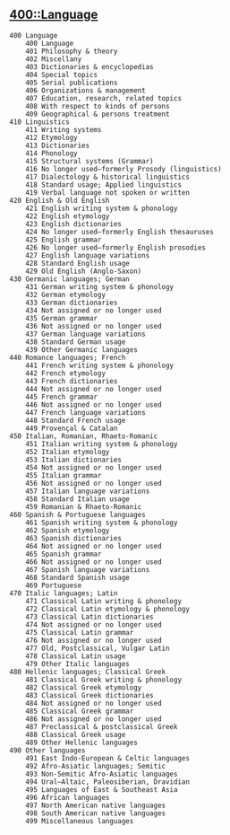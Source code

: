 ## [400::Language](400-language.md)

    400 Language
        400 Language
        401 Philosophy & theory
        402 Miscellany
        403 Dictionaries & encyclopedias
        404 Special topics
        405 Serial publications
        406 Organizations & management
        407 Education, research, related topics
        408 With respect to kinds of persons
        409 Geographical & persons treatment
    410 Linguistics
        411 Writing systems
        412 Etymology
        413 Dictionaries
        414 Phonology
        415 Structural systems (Grammar)
        416 No longer used—formerly Prosody (linguistics)
        417 Dialectology & historical linguistics
        418 Standard usage; Applied linguistics
        419 Verbal language not spoken or written
    420 English & Old English
        421 English writing system & phonology
        422 English etymology
        423 English dictionaries
        424 No longer used—formerly English thesauruses
        425 English grammar
        426 No longer used—formerly English prosodies
        427 English language variations
        428 Standard English usage
        429 Old English (Anglo-Saxon)
    430 Germanic languages; German
        431 German writing system & phonology
        432 German etymology
        433 German dictionaries
        434 Not assigned or no longer used
        435 German grammar
        436 Not assigned or no longer used
        437 German language variations
        438 Standard German usage
        439 Other Germanic languages
    440 Romance languages; French
        441 French writing system & phonology
        442 French etymology
        443 French dictionaries
        444 Not assigned or no longer used
        445 French grammar
        446 Not assigned or no longer used
        447 French language variations
        448 Standard French usage
        449 Provençal & Catalan
    450 Italian, Romanian, Rhaeto-Romanic
        451 Italian writing system & phonology
        452 Italian etymology
        453 Italian dictionaries
        454 Not assigned or no longer used
        455 Italian grammar
        456 Not assigned or no longer used
        457 Italian language variations
        458 Standard Italian usage
        459 Romanian & Rhaeto-Romanic
    460 Spanish & Portuguese languages
        461 Spanish writing system & phonology
        462 Spanish etymology
        463 Spanish dictionaries
        464 Not assigned or no longer used
        465 Spanish grammar
        466 Not assigned or no longer used
        467 Spanish language variations
        468 Standard Spanish usage
        469 Portuguese
    470 Italic languages; Latin
        471 Classical Latin writing & phonology
        472 Classical Latin etymology & phonology
        473 Classical Latin dictionaries
        474 Not assigned or no longer used
        475 Classical Latin grammar
        476 Not assigned or no longer used
        477 Old, Postclassical, Vulgar Latin
        478 Classical Latin usage
        479 Other Italic languages
    480 Hellenic languages; Classical Greek
        481 Classical Greek writing & phonology
        482 Classical Greek etymology
        483 Classical Greek dictionaries
        484 Not assigned or no longer used
        485 Classical Greek grammar
        486 Not assigned or no longer used
        487 Preclassical & postclassical Greek
        488 Classical Greek usage
        489 Other Hellenic languages
    490 Other languages
        491 East Indo-European & Celtic languages
        492 Afro-Asiatic languages; Semitic
        493 Non-Semitic Afro-Asiatic languages
        494 Ural–Altaic, Paleosiberian, Dravidian
        495 Languages of East & Southeast Asia
        496 African languages
        497 North American native languages
        498 South American native languages
        499 Miscellaneous languages

